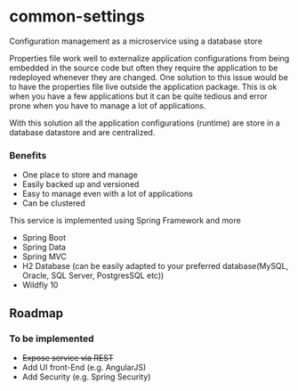 # common-settings
Configuration management as a microservice using a database store

Properties file work well to externalize application configurations from being embedded in the source code but
often they require the application to be redeployed whenever they are changed. One solution to this issue would
be to have the properties file live outside the application package. This is ok when you have a few applications
but it can be quite tedious and error prone when you have to manage a lot of applications.

With this solution all the application configurations (runtime) are store in a database datastore and are centralized. 

### Benefits

* One place to store and manage
* Easily backed up and versioned
* Easy to manage even with a lot of applications
* Can be clustered 


This service is implemented using Spring Framework and more
* Spring Boot
* Spring Data 
* Spring MVC
* H2 Database (can be easily adapted to your preferred database(MySQL, Oracle, SQL Server, PostgresSQL etc))
* Wildfly 10

## Roadmap
### To be implemented

* ~~Expose service via REST~~
* Add UI front-End (e.g. AngularJS)
* Add Security (e.g. Spring Security)
